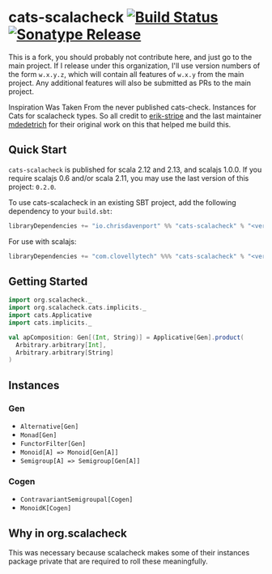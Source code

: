 # cats-scalacheck [![Build Status][travis-badge]][travis-url] [![Sonatype Release][sonatype-badge]][sonatype-url]

This is a fork, you should probably not contribute here, and just go to the main project. If I release under this organization, I'll use version numbers of the form `w.x.y.z`, which will contain all features of `w.x.y` from the main project. Any additional features will also be submitted as PRs to the main project.

Inspiration Was Taken From the never published cats-check. Instances for Cats for scalacheck types. So all credit to [erik-stripe](https://github.com/erik-stripe) and the last maintainer [mdedetrich](https://github.com/mdedetrich) for their original work on this that helped me build this.

## Quick Start

`cats-scalacheck` is published for scala 2.12 and 2.13, and scalajs 1.0.0. If you require scalajs 0.6 and/or scala 2.11, you may use the last version of this project: `0.2.0`.

To use cats-scalacheck in an existing SBT project, add the following dependency to your `build.sbt`:

```scala
libraryDependencies += "io.chrisdavenport" %% "cats-scalacheck" % "<version>"
```

For use with scalajs:

```scala
libraryDependencies += "com.clovellytech" %%% "cats-scalacheck" % "<version>"
```


## Getting Started

```scala
import org.scalacheck._
import org.scalacheck.cats.implicits._
import cats.Applicative
import cats.implicits._

val apComposition: Gen[(Int, String)] = Applicative[Gen].product(
  Arbitrary.arbitrary[Int],
  Arbitrary.arbitrary[String]
)
```

## Instances

### Gen

- `Alternative[Gen]`
- `Monad[Gen]`
- `FunctorFilter[Gen]`
- `Monoid[A] => Monoid[Gen[A]]`
- `Semigroup[A] => Semigroup[Gen[A]]`

### Cogen

- `ContravariantSemigroupal[Cogen]`
- `MonoidK[Cogen]`

## Why in org.scalacheck

This was necessary because scalacheck makes some of their instances package private that
are required to roll these meaningfully.


[travis-badge]: https://travis-ci.com/clovellytech/cats-scalacheck.svg?branch=master "Build Status"
[travis-url]: https://travis-ci.com/clovellytech/cats-scalacheck "Build Status"
[sonatype-badge]: https://img.shields.io/nexus/r/com.clovellytech/cats-scalacheck_2.12.svg?server=https://oss.sonatype.org "Sonatype Releases"
[sonatype-url]: https://oss.sonatype.org/content/groups/public/com/clovellytech/ "Sonatype Releases"
